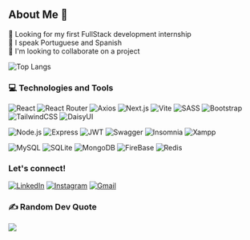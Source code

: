 ## About Me 👋

🔭 Looking for my first FullStack development internship<br>💬 I speak Portuguese and Spanish<br>👯 I'm looking to collaborate on a project

![Top Langs](https://github-readme-stats.vercel.app/api/top-langs/?username=devHyrum&langs_count=8&layout=compact&theme=dark&hide_border=false)

### 💻 Technologies and Tools
![React](https://img.shields.io/badge/React-20232A?style=for-the-badge&logo=react&logoColor=61DAFB)
![React Router](https://img.shields.io/badge/React_Router-CA4245?style=for-the-badge&logo=react-router&logoColor=white)
![Axios](https://img.shields.io/badge/Axios-5A29E4.svg?style=for-the-badge&logo=Axios&logoColor=white)
![Next.js](https://img.shields.io/badge/next%20js-000000?style=for-the-badge&logo=nextdotjs&logoColor=white)
![Vite](https://img.shields.io/badge/Vite-1E262E?style=for-the-badge&logo=vite&logoColor=FFD62E)
![SASS](https://img.shields.io/badge/SASS-hotpink.svg?style=for-the-badge&logo=SASS&logoColor=white)
![Bootstrap](https://img.shields.io/badge/bootstrap-%238511FA.svg?style=for-the-badge&logo=bootstrap&logoColor=white)
![TailwindCSS](https://img.shields.io/badge/Tailwind_CSS-38B2AC?style=for-the-badge&logo=tailwind-css&logoColor=white)
![DaisyUI](https://img.shields.io/badge/DaisyUI-5A0EF8.svg?style=for-the-badge&logo=DaisyUI&logoColor=white)

![Node.js](https://img.shields.io/badge/Node.js-43853D?style=for-the-badge&logo=node.js&logoColor=white)
![Express](https://img.shields.io/badge/express.js-%23404d59.svg?style=for-the-badge&logo=express&logoColor=%2361DAFB)
![JWT](https://img.shields.io/badge/JWT-000000?style=for-the-badge&logo=JSON%20web%20tokens&logoColor=white)
![Swagger](https://img.shields.io/badge/Swagger-85EA2D?style=for-the-badge&logo=Swagger&logoColor=white)
![Insomnia](https://img.shields.io/badge/Insomnia-black?style=for-the-badge&logo=insomnia&logoColor=5849BE)
![Xampp](https://img.shields.io/badge/Xampp-F37623?style=for-the-badge&logo=xampp&logoColor=white)

![MySQL](https://img.shields.io/badge/MySQL-005C84?style=for-the-badge&logo=mysql&logoColor=white) 
![SQLite](https://img.shields.io/badge/sqlite-%2307405e.svg?style=for-the-badge&logo=sqlite&logoColor=white)
![MongoDB](https://img.shields.io/badge/MongoDB-%234ea94b.svg?style=for-the-badge&logo=mongodb&logoColor=white)
![FireBase](https://img.shields.io/badge/firebase-ffca28?style=for-the-badge&logo=firebase&logoColor=black)
![Redis](https://img.shields.io/badge/redis-%23DD0031.svg?style=for-the-badge&logo=redis&logoColor=white)

### Let's connect!
[![LinkedIn](https://img.shields.io/badge/LinkedIn-0077B5?style=for-the-badge&logo=linkedin&logoColor=white)](https://www.linkedin.com/in/hyrum-spencer-olivera-fernandez/)
[![Instagram](https://img.shields.io/badge/Instagram-E4405F?style=for-the-badge&logo=instagram&logoColor=white)](https://www.instagram.com/_hyrumolivera_/)
[![Gmail](https://img.shields.io/badge/Gmail-D14836?style=for-the-badge&logo=gmail&logoColor=white)](mailto:holivera0730@gmail.com)

### ✍️ Random Dev Quote
![](https://quotes-github-readme.vercel.app/api?type=horizontal&theme=light)
